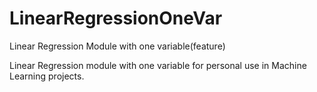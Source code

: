 # LinearRegressionOneVar
Linear Regression Module with one variable(feature)

Linear Regression module with one variable for personal use in Machine Learning projects.
